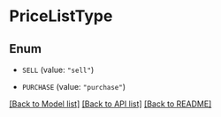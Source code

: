# PriceListType

## Enum


* `SELL` (value: `"sell"`)

* `PURCHASE` (value: `"purchase"`)


[[Back to Model list]](../README.md#documentation-for-models) [[Back to API list]](../README.md#documentation-for-api-endpoints) [[Back to README]](../README.md)


